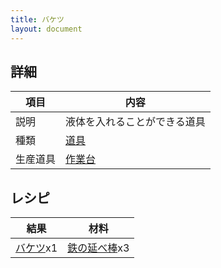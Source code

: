 ```yaml
---
title: バケツ
layout: document
---
```

## 詳細

|項目|内容|
|---|---|
|説明|液体を入れることができる道具|
|種類|[道具](道具)|
|生産道具|[作業台](作業台)|

## レシピ

|結果|材料|
|---|---|
|[バケツ](バケツ)x1|[鉄の延べ棒](鉄の延べ棒)x3|
